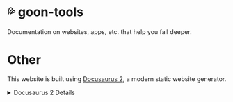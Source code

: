 # 💦 goon-tools

Documentation on websites, apps, etc. that help you fall deeper.

# Other

This website is built using [Docusaurus 2](https://docusaurus.io/), a modern static website generator.

<details>
<summary>Docusaurus 2 Details</summary>

### Installation

```
$ yarn
```

### Local Development

```
$ yarn start
```

This command starts a local development server and opens up a browser window. Most changes are reflected live without having to restart the server.

### Build

```
$ yarn build
```

This command generates static content into the `build` directory and can be served using any static contents hosting service.

### Deployment

Using SSH:

```
$ USE_SSH=true yarn deploy
```

Not using SSH:

```
$ GIT_USER=<Your GitHub username> yarn deploy
```

If you are using GitHub pages for hosting, this command is a convenient way to build the website and push to the `gh-pages` branch.

</details>
